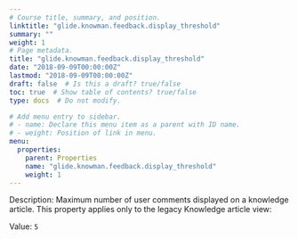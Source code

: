 ```yaml
---
# Course title, summary, and position.
linktitle: "glide.knowman.feedback.display_threshold"
summary: ""
weight: 1
# Page metadata.
title: "glide.knowman.feedback.display_threshold"
date: "2018-09-09T00:00:00Z"
lastmod: "2018-09-09T00:00:00Z"
draft: false  # Is this a draft? true/false
toc: true  # Show table of contents? true/false
type: docs  # Do not modify.

# Add menu entry to sidebar.
# - name: Declare this menu item as a parent with ID name.
# - weight: Position of link in menu.
menu:
  properties:
    parent: Properties
    name: "glide.knowman.feedback.display_threshold"
    weight: 1
---
```


Description: Maximum number of user comments displayed on a knowledge article. This property applies only to the legacy Knowledge article view:


Value: `5`
